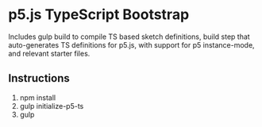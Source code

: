# p5.js TypeScript Bootstrap

Includes gulp build to compile TS based sketch definitions, build step that auto-generates TS
definitions for p5.js, with support for p5 instance-mode, and relevant starter files.

## Instructions
1. npm install
2. gulp initialize-p5-ts
3. gulp
